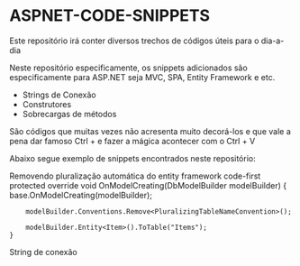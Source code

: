 # ASPNET-CODE-SNIPPETS
Este repositório irá conter diversos trechos de códigos úteis para o dia-a-dia

Neste repositório especificamente, os snippets adicionados são especificamente para ASP.NET seja MVC, SPA, Entity Framework e etc. 

- Strings de Conexão
- Construtores
- Sobrecargas de métodos 

São códigos que muitas vezes não acresenta muito decorá-los e que vale a pena dar  famoso Ctrl + e fazer a mágica acontecer com o Ctrl + V

Abaixo segue exemplo de snippets encontrados neste repositório:

Removendo pluralização automática do entity framework code-first
protected override void OnModelCreating(DbModelBuilder modelBuilder)
    {
        base.OnModelCreating(modelBuilder);

        modelBuilder.Conventions.Remove<PluralizingTableNameConvention>();

        modelBuilder.Entity<Item>().ToTable("Items");
    }
    
String de conexão



